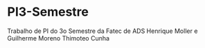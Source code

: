# PI3-Semestre
Trabalho de PI do 3o Semestre da Fatec de ADS
Henrique Moller e Guilherme Moreno Thimoteo Cunha
